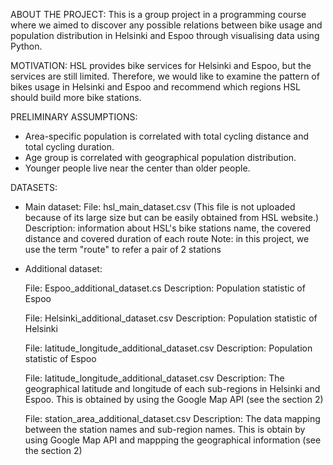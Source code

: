 ABOUT THE PROJECT: This is a group project in a programming course where we aimed to discover any possible relations between bike usage and population distribution in Helsinki and Espoo through visualising data using Python. 

MOTIVATION: HSL provides bike services for Helsinki and Espoo, but the services are still limited. Therefore, we would like to examine the pattern of bikes usage in Helsinki and Espoo and recommend which regions HSL should build more bike stations.

PRELIMINARY ASSUMPTIONS:
- Area-specific population is correlated with total cycling distance and total cycling duration.
- Age group is correlated with geographical population distribution.
- Younger people live near the center than older people.

DATASETS:
- Main dataset:
File: hsl_main_dataset.csv (This file is not uploaded because of its large size but can be easily obtained from HSL website.)
Description: information about HSL's bike stations name, the covered distance and covered duration of each route
Note: in this project, we use the term "route" to refer a pair of 2 stations

- Additional dataset:

  File: Espoo_additional_dataset.cs
  Description: Population statistic of Espoo

  File: Helsinki_additional_dataset.csv
  Description: Population statistic of Helsinki

  File: latitude_longitude_additional_dataset.csv
  Description: Population statistic of Espoo

  File: latitude_longitude_additional_dataset.csv
  Description: The geographical latitude and longitude of each sub-regions in Helsinki and Espoo. This is obtained by using the Google Map API (see the section 2)

  File: station_area_additional_dataset.csv
  Description: The data mapping between the station names and sub-region names. This is obtain by using Google Map API and mappping the geographical information (see the section 2)
